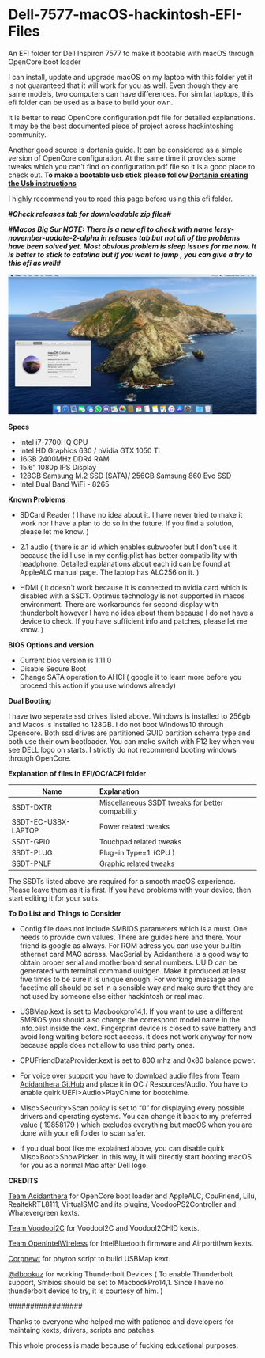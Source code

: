 # Dell-7577-macOS-hackintosh-EFI-Files

An EFI folder for Dell Inspiron 7577 to make it bootable with macOS through OpenCore boot loader

I can install, update and upgrade macOS on my laptop with this folder yet it is not guaranteed that it will work for you as well. Even though they are same models, two computers can have differences. For similar laptops, this efi folder can be used as a base to build your own.

It is better to read OpenCore configuration.pdf file for detailed explanations. It may be the best documented piece of project across hackintoshing community. 

Another good source is dortania guide. It can be considered as a simple version of OpenCore configuration. At the same time it provides some tweaks which you can’t find on configuration.pdf file so it is a good place to check out. <b> To make a bootable usb stick please follow [Dortania creating the Usb instructions](https://dortania.github.io/OpenCore-Install-Guide/installer-guide/) </b>


I highly recommend you to read this page before using this efi folder.

<b>#*Check releases tab for downloadable zip files*#</b> 

<b>#*Macos Big Sur NOTE: There is a new efi to check with name lersy-november-update-2-alpha in releases tab but not all of the problems have been solved yet. Most obvious problem is sleep issues for me now. It is better to stick to catalina but if you want to jump , you can give a try to this efi as well*#</b> 

![](ss200907.png)


<b>Specs</b>

* Intel i7-7700HQ CPU
* Intel HD Graphics 630 / nVidia GTX 1050 Ti
* 16GB 2400MHz DDR4 RAM
* 15.6” 1080p IPS Display
* 128GB Samsung M.2 SSD (SATA)/ 256GB Samsung 860 Evo SSD 
* Intel Dual Band WiFi - 8265

<b>Known Problems</b>

* SDCard Reader ( I have no idea about it. I have never tried to make it work nor I have a plan to do so in the future. If you find a solution, please let me know. )

* 2.1 audio ( there is an id which enables subwoofer but I don't use it because the id I use in my config.plist has better compatibility with headphone. Detailed explanations about each id can be found at AppleALC manual page. The laptop has ALC256 on it. )

* HDMI ( it doesn't work because it is connected to nvidia card which is disabled with a SSDT. Optimus technology is not supported in macos environment. There are workarounds for second display with thunderbolt however I have no idea about them because I do not have a device to check. If you have sufficient info and patches, please let me know. ) 

<b>BIOS Options and version</b>
* Current bios version is 1.11.0
* Disable Secure Boot
* Change SATA operation to AHCI ( google it to learn more before you proceed this action if you use windows already)

<b> Dual Booting </b>

I have two seperate ssd drives listed above. Windows is installed to 256gb and Macos is installed to 128GB. I do not boot Windows10 through Opencore. Both ssd drives are partitioned GUID partition schema type and both use their own bootloader. You can make switch with F12 key when you see DELL logo on starts. I strictly do not recommend booting windows through OpenCore. 


<b>Explanation of files in EFI/OC/ACPI folder</b>


Name | Explanation
---------|:---------
SSDT-DXTR | Miscellaneous SSDT tweaks for better compability
SSDT-EC-USBX-LAPTOP | Power related tweaks	
SSDT-GPI0 | Touchpad related tweaks
SSDT-PLUG | Plug-in Type=1 (CPU )
SSDT-PNLF | Graphic related tweaks

The SSDTs listed above are required for a smooth macOS experience. Please leave them as it is first. If you have problems with your device, then start editing it for your suits.


<b> To Do List and Things to Consider </b>

* Config file does not include SMBIOS parameters which is a must. One needs to provide own values. There are guides here and there. Your friend is google as always. For ROM adress you can use your builtin ethernet card MAC adress. MacSerial by Acidanthera is a good way to obtain proper serial and motherboard serial numbers. UUID can be generated with terminal command uuidgen. Make it produced at least five times to be sure it is unique enough. For working imessage and facetime all should be set in a sensible way and make sure that they are not used by someone else either hackintosh or real mac.

* USBMap.kext is set to Macbookpro14,1. If you want to use a different SMBIOS you should also change the correspond model name in the info.plist inside the kext. Fingerprint device is closed to save battery and avoid long waiting before root access. it does not work anyway for now because apple does not allow to use third party ones.

* CPUFriendDataProvider.kext is set to 800 mhz and 0x80 balance power.
 
* For voice over support you have to download audio files from [Team Acidanthera GitHub](https://github.com/acidanthera/OcBinaryData/tree/master/Resources) and place it in OC / Resources/Audio. You have to enable quirk UEFI>Audio>PlayChime for bootchime. 

* Misc>Security>Scan policy is set to “0” for displaying every possible drivers and operating systems. You can change it back to my preferred value ( 19858179 )  which excludes everything but macOS when you are done with your efi folder to scan safer.

* If you dual boot like me explained above, you can disable quirk Misc>Boot>ShowPicker. In this way, it will directly start booting macOS for you as a normal Mac after Dell logo.

<b> CREDITS </b>

[Team Acidanthera](https://github.com/acidanthera) for OpenCore boot loader and AppleALC, CpuFriend, Lilu, RealtekRTL8111, VirtualSMC and its plugins, VoodooPS2Controller and Whatevergreen kexts. 

[Team VoodooI2C](https://github.com/VoodooI2C/VoodooI2C) for VoodooI2C and VoodooI2CHID kexts.

[Team OpenIntelWireless](https://github.com/OpenIntelWireless) for IntelBluetooth firmware and Airportitlwm kexts.

[Corpnewt](https://github.com/corpnewt) for phyton script to build USBMap kext.

[@dbookuz](https://github.com/dbookuz) for working Thunderbolt Devices ( To enable Thunderbolt support, Smbios should be set to MacbookPro14,1. Since I have no thunderbolt device to try, it is courtesy of him. )

#################

Thanks to everyone who helped me with patience and developers for maintaing kexts, drivers, scripts and patches.

This whole process is made because of fucking educational purposes. 

 

